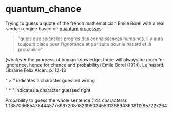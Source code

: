# quantum_chance

Trying to guess a quote of the french mathematician Emile Borel with a real random engine based on [quantum processes](https://qrng.anu.edu.au/):

> "quels que soient les progres des connaissances humaines, 
> il y aura toujours place pour l'ignorance et par suite pour le hasard et la probabilite"

(whatever the progress of human knowledge, there will always be room for ignorance, hence for chance and probability)
Emile Borel (1914). Le hasard. Librairie Felix Alcan. p. 12-13


" > " indicates a character guessed wrong

" * " indicates a character guessed right


Probability to guess the whole sentence (144 characters): 
1:18870668547844457769972080826950345531368943638112857227264
